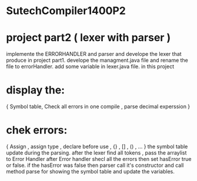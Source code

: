# SutechCompiler1400P2
# project part2 ( lexer with parser )
 implemente the ERRORHANDLER and parser and develope the lexer that produce in project part1.
 develope the managment.java file and rename the file to errorHandler.
 add some variable in lexer.java file.
in this project
# display the:
{
Symbol table, Check all errors in one compile , parse decimal experssion 
}
# chek errors:
{
Assign , assign type , declare before use , {} , [] , () , ...
}
the symbol table update during the parsing.
after the lexer find all tokens , pass the arraylist to Error Handler
after Error handler shecl all the errors then set hasError true or false.
if the hasError was false then parser call it's constructor and call method parse for 
showing the symbol table and update the variables.
